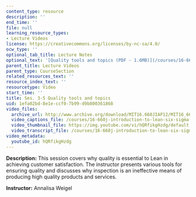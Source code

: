```yaml
---
content_type: resource
description: ''
end_time: ''
file: null
learning_resource_types:
- Lecture Videos
license: https://creativecommons.org/licenses/by-nc-sa/4.0/
ocw_type: ''
optional_tab_title: Lecture Notes
optional_text: '[Quality tools and topics (PDF - 1.6MB)](/courses/16-660j-introduction-to-lean-six-sigma-methods-january-iap-2012/resources/mit16_660jiap12_3-5)'
parent_title: Lecture Videos
parent_type: CourseSection
related_resources_text: ''
resource_index_text: ''
resourcetype: Video
start_time: ''
title: Ses. 3-5 Quality tools and topics
uid: 1efa02bd-8e1e-ccf0-7b99-d9b800361868
video_files:
  archive_url: http://www.archive.org/download/MIT16.660JIAP12/MIT16_660JIAP12_ses3-5_300k.mp4
  video_captions_file: /courses/16-660j-introduction-to-lean-six-sigma-methods-january-iap-2012/6a5a45956b625bf19d6491cca0fd857e_hQRfikgHzdg.vtt
  video_thumbnail_file: https://img.youtube.com/vi/hQRfikgHzdg/default.jpg
  video_transcript_file: /courses/16-660j-introduction-to-lean-six-sigma-methods-january-iap-2012/a19bd56337ff09780341c0488d6fb083_hQRfikgHzdg.pdf
video_metadata:
  youtube_id: hQRfikgHzdg
---
```


**Description:** This session covers why quality is essential to Lean in achieving customer satisfaction. The instructor presents various tools for ensuring quality and discusses why inspection is an ineffective means of producing high quality products and services.

**Instructor:** Annalisa Weigel

